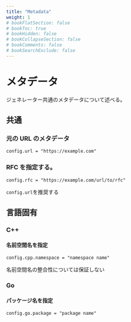 ```yaml
---
title: "Metadata"
weight: 1
# bookFlatSection: false
# bookToc: true
# bookHidden: false
# bookCollapseSection: false
# bookComments: false
# bookSearchExclude: false
---
```


# メタデータ

ジェネレーター共通のメタデータについて述べる。

## 共通

### 元の URL のメタデータ

```
config.url = "https://example.com"
```

### RFC を指定する。

```
config.rfc = "https://example.com/url/to/rfc"
```

`config.url`を推奨する

## 言語固有

### C++

#### 名前空間名を指定

```
config.cpp.namespace = "namespace name"
```

名前空間名の整合性については保証しない

### Go

#### パッケージ名を指定

```
config.go.package = "package name"
```
